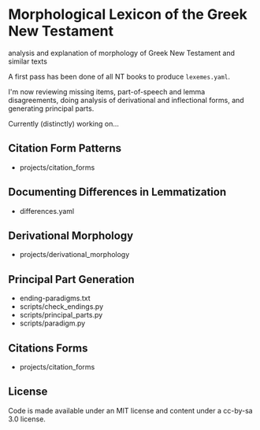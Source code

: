 # Morphological Lexicon of the Greek New Testament

analysis and explanation of morphology of Greek New Testament and similar texts

A first pass has been done of all NT books to produce `lexemes.yaml`.

I'm now reviewing missing items, part-of-speech and lemma disagreements, doing
analysis of derivational and inflectional forms, and generating principal
parts.

Currently (distinctly) working on...

## Citation Form Patterns

 - projects/citation_forms

## Documenting Differences in Lemmatization

 - differences.yaml

## Derivational Morphology

 - projects/derivational_morphology

## Principal Part Generation

 - ending-paradigms.txt
 - scripts/check_endings.py
 - scripts/principal_parts.py
 - scripts/paradigm.py

## Citations Forms

 - projects/citation_forms


## License

Code is made available under an MIT license and content under
a cc-by-sa 3.0 license.
